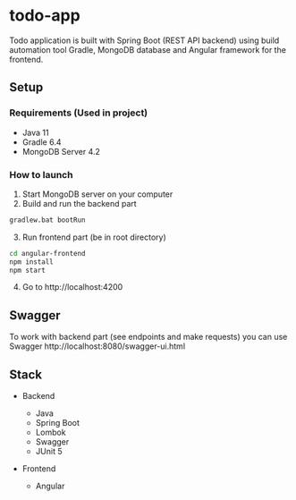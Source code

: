 # todo-app
Todo application is built with Spring Boot (REST API backend) using build automation tool Gradle, MongoDB database and Angular framework for the frontend.

## Setup
### Requirements (Used in project)
- Java 11
- Gradle 6.4
- MongoDB Server 4.2

### How to launch
1. Start MongoDB server on your computer
2. Build and run the backend part
```bash
gradlew.bat bootRun
```
3. Run frontend part (be in root directory)
```bash
cd angular-frontend
npm install
npm start
```
4. Go to http://localhost:4200

## Swagger
To work with backend part (see endpoints and make requests) you can use Swagger
http://localhost:8080/swagger-ui.html

## Stack
- Backend 
  - Java
  - Spring Boot
  - Lombok
  - Swagger 
  - JUnit 5

- Frontend  
  - Angular
